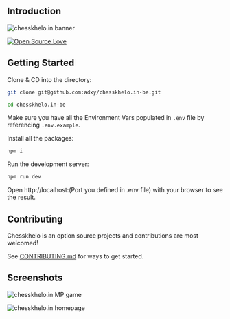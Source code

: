 ## Introduction

![chesskhelo.in banner](https://raw.githubusercontent.com/adxy/chesskhelo.in/master/public/miscellaneous/chesskhelo-readme-banner.jpg)

[![Open Source Love](https://firstcontributions.github.io/open-source-badges/badges/open-source-v1/open-source.svg)](https://github.com/firstcontributions/open-source-badges)

## Getting Started

Clone & CD into the directory:

```bash
git clone git@github.com:adxy/chesskhelo.in-be.git

cd chesskhelo.in-be
```

Make sure you have all the Environment Vars populated in `.env` file by referencing `.env.example`.

Install all the packages:

```bash
npm i
```

Run the development server:

```bash
npm run dev
```

Open http://localhost:(Port you defined in .env file) with your browser to see the result.

## Contributing

Chesskhelo is an option source projects and contributions are most welcomed!

See [CONTRIBUTING.md](https://github.com/adxy/chesskhelo.in/blob/master/CONTRIBUTING.md) for ways to get started.

## Screenshots

![chesskhelo.in MP game](https://raw.githubusercontent.com/adxy/chesskhelo.in/master/public/miscellaneous/mp-game-ss.png)

![chesskhelo.in homepage](https://raw.githubusercontent.com/adxy/chesskhelo.in/master/public/miscellaneous/homepage-ss.png)
